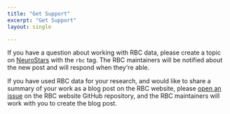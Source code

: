 ```yaml
---
title: "Get Support"
excerpt: "Get Support"
layout: single

---
```


If you have a question about working with RBC data,
please create a topic on [NeuroStars](https://neurostars.org/) with the `rbc` tag.
The RBC maintainers will be notified about the new post and will respond when they're able.

If you have used RBC data for your research,
and would like to share a summary of your work as a blog post on the RBC website,
please [open an issue](https://github.com/ReproBrainChart/ReproBrainChart.github.io/issues/new) on the RBC website GitHub repository,
and the RBC maintainers will work with you to create the blog post.
